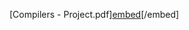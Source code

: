 [Compilers - Project.pdf][embed](https://github.com/panagiotiskon/Minijava-Compiler/files/9123097/Compilers.-.Project.pdf)[/embed]
